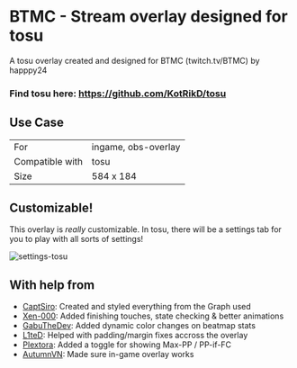 # BTMC - Stream overlay designed for tosu

A tosu overlay created and designed for BTMC (twitch.tv/BTMC) by happpy24

### Find tosu here: https://github.com/KotRikD/tosu

## Use Case

|                 |                     |
| --------------- | ------------------- |
| For             | ingame, obs-overlay |
| Compatible with | tosu                |
| Size            | 584 x 184           |

## Customizable!

This overlay is _really_ customizable. In tosu, there will be a settings tab for you to play with all sorts of settings!

![settings-tosu](assets/image.png)

## With help from

-   [CaptSiro](https://github.com/CaptSiro): Created and styled everything from the Graph used
-   [Xen-000](https://github.com/xen-000): Added finishing touches, state checking & better animations
-   [GabuTheDev](https://github.com/GabuTheDev): Added dynamic color changes on beatmap stats
-   [L1teD](https://github.com/L1teD): Helped with padding/margin fixes accross the overlay
-   [Plextora](https://github.com/Plextora): Added a toggle for showing Max-PP / PP-if-FC
-   [AutumnVN](https://github.com/AutumnVN): Made sure in-game overlay works
